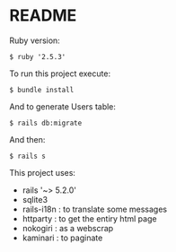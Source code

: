 # README

Ruby version:

    $ ruby '2.5.3'

To run this project execute:

    $ bundle install

And to generate Users table:

    $ rails db:migrate

And then:

    $ rails s

This project uses:

- rails '~> 5.2.0'
- sqlite3
- rails-i18n : to translate some messages
- httparty : to get the entiry html page
- nokogiri : as a webscrap
- kaminari : to paginate
